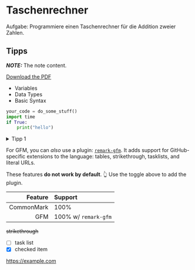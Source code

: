 # Taschenrechner

Aufgabe: Programmiere einen Taschenrechner für die Addition zweier Zahlen.

##

## Tipps

**_NOTE:_** The note content.

<a href="/pdf/01_Python_Hallo_Welt.pdf" target="_blank">Download the PDF</a>

- Variables
- Data Types
- Basic Syntax

```python
your_code = do_some_stuff()
import time
if True:
    print("hello")
```

<details>
  <summary>Tipp 1</summary>
  
  ### Heading
  1. Foo
  2. Bar
     * Baz
     * Qux

### Some Javascript

```js
function logSomething(something) {
  console.log("Something", something);
}
```

</details>

For GFM, you can _also_ use a plugin:
[`remark-gfm`](https://github.com/remarkjs/react-markdown#use).
It adds support for GitHub-specific extensions to the language:
tables, strikethrough, tasklists, and literal URLs.

These features **do not work by default**.
👆 Use the toggle above to add the plugin.

|    Feature | Support              |
| ---------: | :------------------- |
| CommonMark | 100%                 |
|        GFM | 100% w/ `remark-gfm` |

~~strikethrough~~

- [ ] task list
- [x] checked item

https://example.com
